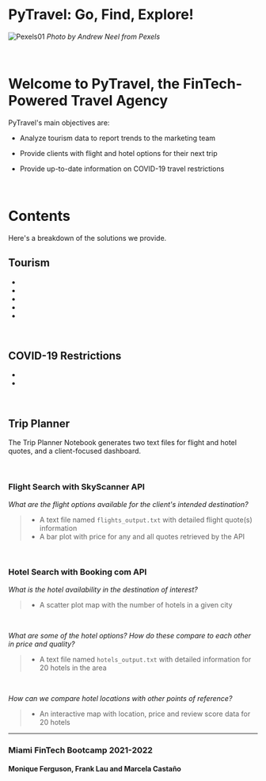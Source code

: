 # PyTravel: Go, Find, Explore!

![Pexels01](resources/images/pexels-andrew-neel-2859169.jpg)
*Photo by Andrew Neel from Pexels*


<br>

# Welcome to PyTravel, the FinTech-Powered Travel Agency

PyTravel's main objectives are:

* Analyze tourism data to report trends to the marketing team

* Provide clients with flight and hotel options for their next trip

* Provide up-to-date information on COVID-19 travel restrictions

<br>

# Contents

Here's a breakdown of the solutions we provide.

## Tourism

* 
* 
* 
* 
* 

<br>

## COVID-19 Restrictions

* 
*

<br>



## Trip Planner

The Trip Planner Notebook generates two text files for flight and hotel quotes, and a client-focused dashboard.

<br>

### Flight Search with SkyScanner API

*What are the flight options available for the client's intended destination?*

>   * A text file named `flights_output.txt` with detailed flight quote(s) information
>   * A bar plot with price for any and all quotes retrieved by the API

<br>

### Hotel Search with Booking com API

*What is the hotel availability in the destination of interest?*

>   * A scatter plot map with the number of hotels in a given city

<br>

*What are some of the hotel options? How do these compare to each other in price and quality?*

>   * A text file named `hotels_output.txt` with detailed information for 20 hotels in the area

<br>

*How can we compare hotel locations with other points of reference?*

>   * An interactive map with location, price and review score data for 20 hotels

---

### Miami FinTech Bootcamp 2021-2022

#### Monique Ferguson, Frank Lau and Marcela Castaño